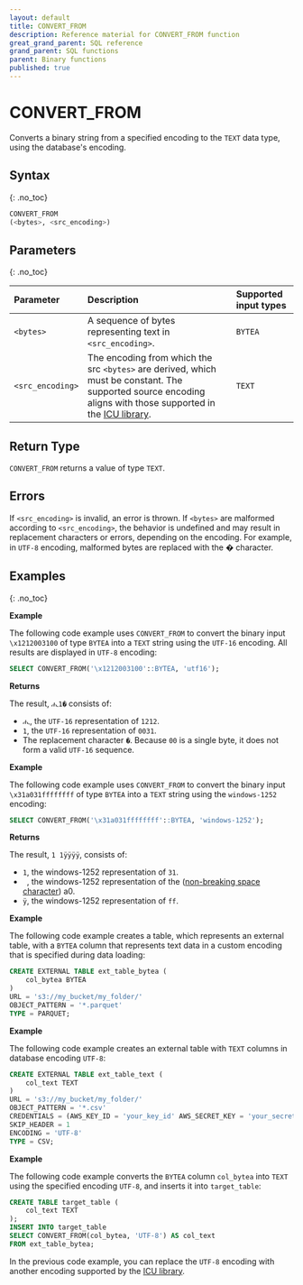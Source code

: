 ```yaml
---
layout: default
title: CONVERT_FROM
description: Reference material for CONVERT_FROM function
great_grand_parent: SQL reference
grand_parent: SQL functions
parent: Binary functions
published: true
---
```


# CONVERT_FROM

Converts a binary string from a specified encoding to the `TEXT` data type, using the database's encoding.

## Syntax

{: .no_toc}

```sql
CONVERT_FROM
(<bytes>, <src_encoding>)
```

## Parameters

{: .no_toc}

| Parameter        | Description                                                                                                                                                                          | Supported input types |
|:-----------------|:-------------------------------------------------------------------------------------------------------------------------------------------------------------------------------------|:----------------------|
| `<bytes>`        | A sequence of bytes representing text in `<src_encoding>`.                                                                                                                             | `BYTEA`               |
| `<src_encoding>` | The encoding from which the src `<bytes>` are derived, which must be constant. The supported source encoding aligns with those supported in the [ICU library](https://icu.unicode.org/). | `TEXT`                |  

## Return Type

`CONVERT_FROM` returns a value of type `TEXT`.

## Errors

If `<src_encoding>` is invalid, an error is thrown.
If `<bytes>` are malformed according to `<src_encoding>`, the behavior is undefined and may result in replacement characters or errors, depending on the encoding. For example, in `UTF-8` encoding, malformed bytes are replaced with the � character.

## Examples

{: .no_toc}

**Example**

The following code example uses `CONVERT_FROM` to convert the binary input `\x1212003100` of type `BYTEA` into a `TEXT` string using the `UTF-16` encoding. All results are displayed in `UTF-8` encoding:

```sql
SELECT CONVERT_FROM('\x1212003100'::BYTEA, 'utf16');
```

**Returns**

The result, `ሒ1�` consists of:
*  `ሒ`, the `UTF-16` representation of `1212`.
* `1`, the `UTF-16` representation of `0031`. 
* The replacement character `�`. Because `00` is a single byte, it does not form a valid `UTF-16` sequence.

**Example**

The following code example uses `CONVERT_FROM` to convert the binary input `\x31a031ffffffff` of type `BYTEA` into a `TEXT` string using the `windows-1252` encoding:

```sql
SELECT CONVERT_FROM('\x31a031ffffffff'::BYTEA, 'windows-1252');
```

**Returns**

The result, `1 1ÿÿÿÿ`, consists of:
* `1`, the windows-1252 representation of `31`.
* ` `, the windows-1252 representation of the ([non-breaking space character](https://en.wikipedia.org/wiki/Non-breaking_space)) a0.
* `ÿ`, the windows-1252 representation of `ff`.

**Example**

The following code example creates a table, which represents an external table, with a `BYTEA` column that represents text data in a custom encoding that is specified during data loading:

```sql
CREATE EXTERNAL TABLE ext_table_bytea (
    col_bytea BYTEA
)
URL = 's3://my_bucket/my_folder/'
OBJECT_PATTERN = '*.parquet'
TYPE = PARQUET;
```

**Example**

The following code example creates an external table with `TEXT` columns in database encoding `UTF-8`:

```sql
CREATE EXTERNAL TABLE ext_table_text (
    col_text TEXT
)
URL = 's3://my_bucket/my_folder/'
OBJECT_PATTERN = '*.csv'
CREDENTIALS = (AWS_KEY_ID = 'your_key_id' AWS_SECRET_KEY = 'your_secret_key')
SKIP_HEADER = 1
ENCODING = 'UTF-8'
TYPE = CSV;
```

**Example**

The following code example converts the `BYTEA` column `col_bytea` into `TEXT` using the specified encoding `UTF-8`, and inserts it into `target_table`:

```sql
CREATE TABLE target_table (
    col_text TEXT
);
INSERT INTO target_table
SELECT CONVERT_FROM(col_bytea, 'UTF-8') AS col_text
FROM ext_table_bytea;
```

In the previous code example, you can replace the `UTF-8` encoding with another encoding supported by the [ICU library](https://icu.unicode.org/).